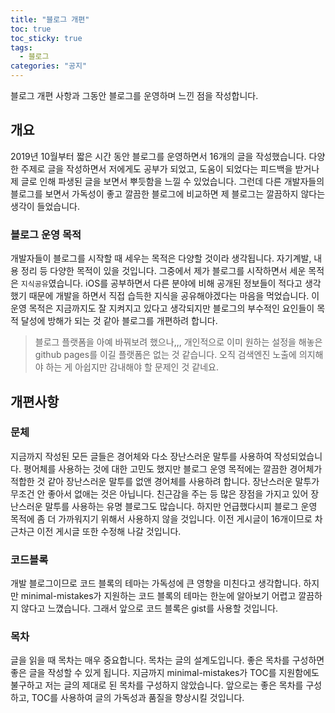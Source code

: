 ```yaml
---
title: "블로그 개편"
toc: true
toc_sticky: true
tags:
  - 블로그
categories: "공지"
---
```


블로그 개편 사항과 그동안 블로그를 운영하며 느낀 점을 작성합니다.



## 개요

2019년 10월부터 짧은 시간 동안 블로그를 운영하면서 16개의 글을 작성했습니다. 다양한 주제로 글을 작성하면서 저에게도 공부가 되었고, 도움이 되었다는 피드백을 받거나 제 글로 인해 파생된 글을 보면서 뿌듯함을 느낄 수 있었습니다. 그런데 다른 개발자들의 블로그를 보면서 가독성이 좋고 깔끔한 블로그에 비교하면 제 블로그는 깔끔하지 않다는 생각이 들었습니다.



### 블로그 운영 목적

개발자들이 블로그를 시작할 때 세우는 목적은 다양할 것이라 생각됩니다. 자기계발, 내용 정리 등 다양한 목적이 있을 것입니다. 그중에서 제가 블로그를 시작하면서 세운 목적은 `지식공유`였습니다. iOS를 공부하면서 다른 분야에 비해 공개된 정보들이 적다고 생각했기 때문에 개발을 하면서 직접 습득한 지식을 공유해야겠다는 마음을 먹었습니다. 이 운영 목적은 지금까지도 잘 지켜지고 있다고 생각되지만 블로그의 부수적인 요인들이 목적 달성에 방해가 되는 것 같아 블로그를 개편하려 합니다.

> 블로그 플랫폼을 아예 바꿔보려 했으나,,, 개인적으로 이미 원하는 설정을 해놓은 github pages를 이길 플랫폼은 없는 것 같습니다. 오직 검색엔진 노출에 의지해야 하는 게 아쉽지만 감내해야 할 문제인 것 같네요.



## 개편사항

### 문체

지금까지 작성된 모든 글들은 경어체와 다소 장난스러운 말투를 사용하여 작성되었습니다. 평어체를 사용하는 것에 대한 고민도 했지만 블로그 운영 목적에는 깔끔한 경어체가 적합한 것 같아 장난스러운 말투를 없앤 경어체를 사용하려 합니다. 장난스러운 말투가 무조건 안 좋아서 없애는 것은 아닙니다. 친근감을 주는 등 많은 장점을 가지고 있어 장난스러운 말투를 사용하는 유명 블로그도 많습니다. 하지만 언급했다시피 블로그 운영 목적에 좀 더 가까워지기 위해서 사용하지 않을 것입니다. 이전 게시글이 16개이므로 차근차근 이전 게시글 또한 수정해 나갈 것입니다.



### 코드블록

개발 블로그이므로 코드 블록의 테마는 가독성에 큰 영향을 미친다고 생각합니다. 하지만 minimal-mistakes가 지원하는 코드 블록의 테마는 한눈에 알아보기 어렵고 깔끔하지 않다고 느꼈습니다. 그래서 앞으로 코드 블록은 gist를 사용할 것입니다.



### 목차

글을 읽을 때 목차는 매우 중요합니다. 목차는 글의 설계도입니다. 좋은 목차를 구성하면 좋은 글을 작성할 수 있게 됩니다. 지금까지 minimal-mistakes가 TOC를 지원함에도 불구하고 저는 글의 제대로 된 목차를 구성하지 않았습니다. 앞으로는 좋은 목차를 구성하고, TOC를 사용하여 글의 가독성과 품질을 향상시킬 것입니다.